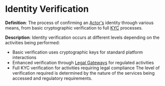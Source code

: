 # Identity Verification

**Definition**: The process of confirming an [Actor's](#actor) identity through various means, from basic cryptographic verification to full [KYC](#kyc-know-your-customer) processes.

**Description**: Identity verification occurs at different levels depending on the activities being performed:
- Basic verification uses cryptographic keys for standard platform interactions
- Enhanced verification through [Legal Gateways](#legal-gateway) for regulated activities
- Full KYC verification for activities requiring legal compliance
The level of verification required is determined by the nature of the services being accessed and regulatory requirements. 